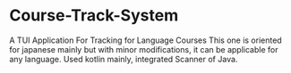 # Course-Track-System
A TUI Application For Tracking for Language Courses 
This one is oriented for japanese mainly but with minor modifications, it can be applicable for any language.
Used kotlin mainly, integrated Scanner of Java.
